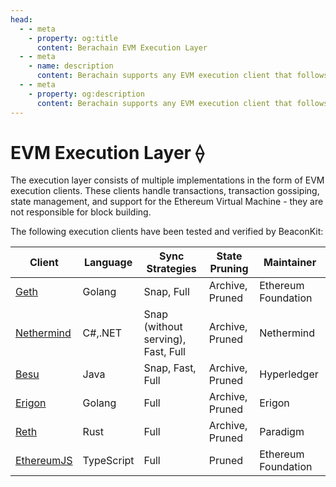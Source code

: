 ```yaml
---
head:
  - - meta
    - property: og:title
      content: Berachain EVM Execution Layer
  - - meta
    - name: description
      content: Berachain supports any EVM execution client that follows the Engine API
  - - meta
    - property: og:description
      content: Berachain supports any EVM execution client that follows the Engine API
---
```


# EVM Execution Layer ⟠

The execution layer consists of multiple implementations in the form of EVM execution clients. These clients handle transactions, transaction gossiping, state management, and support for the Ethereum Virtual Machine - they are not responsible for block building.

The following execution clients have been tested and verified by BeaconKit:

| Client                                                          | Language   | Sync Strategies                    | State Pruning   | Maintainer          |
| --------------------------------------------------------------- | ---------- | ---------------------------------- | --------------- | ------------------- |
| [Geth](https://github.com/ethereum/go-ethereum)                 | Golang     | Snap, Full                         | Archive, Pruned | Ethereum Foundation |
| [Nethermind](https://github.com/NethermindEth/nethermind)       | C#,.NET    | Snap (without serving), Fast, Full | Archive, Pruned | Nethermind          |
| [Besu](https://github.com/hyperledger/besu/)                    | Java       | Snap, Fast, Full                   | Archive, Pruned | Hyperledger         |
| [Erigon](https://github.com/ledgerwatch/erigon)                 | Golang     | Full                               | Archive, Pruned | Erigon              |
| [Reth](https://github.com/paradigmxyz/reth)                     | Rust       | Full                               | Archive, Pruned | Paradigm            |
| [EthereumJS](https://github.com/ethereumjs/ethereumjs-monorepo) | TypeScript | Full                               | Pruned          | Ethereum Foundation |
